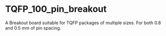 # TQFP_100_pin_breakout
A Breakout board suitable for TQFP packages of multiple sizes. For both 0.8 and 0.5 mm of pin spacing.
